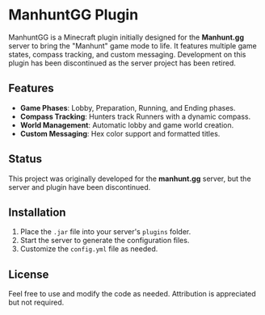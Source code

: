 # ManhuntGG Plugin

ManhuntGG is a Minecraft plugin initially designed for the **Manhunt.gg** server to bring the "Manhunt" game mode to life. It features multiple game states, compass tracking, and custom messaging. Development on this plugin has been discontinued as the server project has been retired.

## Features

- **Game Phases**: Lobby, Preparation, Running, and Ending phases.
- **Compass Tracking**: Hunters track Runners with a dynamic compass.
- **World Management**: Automatic lobby and game world creation.
- **Custom Messaging**: Hex color support and formatted titles.

## Status

This project was originally developed for the **manhunt.gg** server, but the server and plugin have been discontinued.

## Installation

1. Place the `.jar` file into your server's `plugins` folder.
2. Start the server to generate the configuration files.
3. Customize the `config.yml` file as needed.

## License

Feel free to use and modify the code as needed. Attribution is appreciated but not required.
